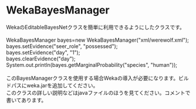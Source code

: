 # WekaBayesManager
WekaのEditableBayesNetクラスを簡単に利用できるようにしたクラスです。<br><br>
    WekaBayesManager bayes=new WekaBayesManager("xml/werewolf.xml");<br>
	bayes.setEvidence("seer_role", "possessed");<br>
	bayes.setEvidence("day", "1");<br>
	bayes.clearEvidence("day");<br>
	System.out.println(bayes.getMarginalProbability("species", "human"));<br><br>
このBayesManagerクラスを使用する場合Wekaの導入が必要になります。ビルドパスにweka.jarを追加してください。<br>
このクラスの詳しい説明などはjavaファイルのほうを見てください。コメントで書いてあります。
